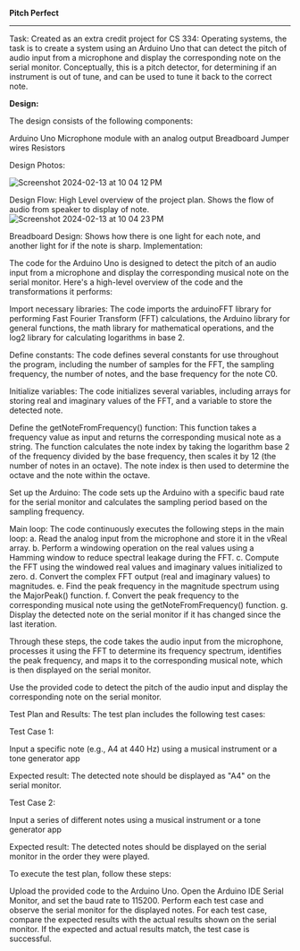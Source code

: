 **Pitch Perfect**
______________________________
Task: Created as an extra credit project for CS 334: Operating systems, the task is to create a system using an Arduino Uno that can detect the pitch of audio input from a microphone and display the corresponding note on the serial monitor. Conceptually, this is a pitch detector, for determining if an instrument is out of tune, and can be used to tune it back to the correct note.

**Design:**

The design consists of the following components:

Arduino Uno
Microphone module with an analog output
Breadboard
Jumper wires
Resistors

Design Photos:

![Screenshot 2024-02-13 at 10 04 12 PM](https://github.com/Cory47/PitchPerfectDetector/assets/83315406/3621fa0d-e2b4-4132-88a6-d33d0b6cd4a6)

Design Flow: High Level overview of the project plan. Shows the flow of audio from speaker to display of note.
![Screenshot 2024-02-13 at 10 04 23 PM](https://github.com/Cory47/PitchPerfectDetector/assets/83315406/f486bf28-6f6e-431a-99bd-692e7c6f9083)

Breadboard Design: Shows how there is one light for each note, and another light for if the note is sharp. 
Implementation:

The code for the Arduino Uno is designed to detect the pitch of an audio input from a microphone and display the corresponding musical note on the serial monitor. Here's a high-level overview of the code and the transformations it performs:

Import necessary libraries: The code imports the arduinoFFT library for performing Fast Fourier Transform (FFT) calculations, the Arduino library for general functions, the math library for mathematical operations, and the log2 library for calculating logarithms in base 2.

Define constants: The code defines several constants for use throughout the program, including the number of samples for the FFT, the sampling frequency, the number of notes, and the base frequency for the note C0.

Initialize variables: The code initializes several variables, including arrays for storing real and imaginary values of the FFT, and a variable to store the detected note.

Define the getNoteFromFrequency() function: This function takes a frequency value as input and returns the corresponding musical note as a string. The function calculates the note index by taking the logarithm base 2 of the frequency divided by the base frequency, then scales it by 12 (the number of notes in an octave). The note index is then used to determine the octave and the note within the octave.

Set up the Arduino: The code sets up the Arduino with a specific baud rate for the serial monitor and calculates the sampling period based on the sampling frequency.

Main loop: The code continuously executes the following steps in the main loop:
a. Read the analog input from the microphone and store it in the vReal array.
b. Perform a windowing operation on the real values using a Hamming window to reduce spectral leakage during the FFT.
c. Compute the FFT using the windowed real values and imaginary values initialized to zero.
d. Convert the complex FFT output (real and imaginary values) to magnitudes.
e. Find the peak frequency in the magnitude spectrum using the MajorPeak() function.
f. Convert the peak frequency to the corresponding musical note using the getNoteFromFrequency() function.
g. Display the detected note on the serial monitor if it has changed since the last iteration.

Through these steps, the code takes the audio input from the microphone, processes it using the FFT to determine its frequency spectrum, identifies the peak frequency, and maps it to the corresponding musical note, which is then displayed on the serial monitor.

Use the provided code to detect the pitch of the audio input and display the corresponding note on the serial monitor.

Test Plan and Results:
The test plan includes the following test cases:

Test Case 1:

Input a specific note (e.g., A4 at 440 Hz) using a musical instrument or a tone generator app

Expected result: The detected note should be displayed as "A4" on the serial monitor.

Test Case 2: 

Input a series of different notes using a musical instrument or a tone generator app

Expected result: The detected notes should be displayed on the serial monitor in the order they were played.

To execute the test plan, follow these steps:

Upload the provided code to the Arduino Uno.
Open the Arduino IDE Serial Monitor, and set the baud rate to 115200.
Perform each test case and observe the serial monitor for the displayed notes.
For each test case, compare the expected results with the actual results shown on the serial monitor. If the expected and actual results match, the test case is successful.
